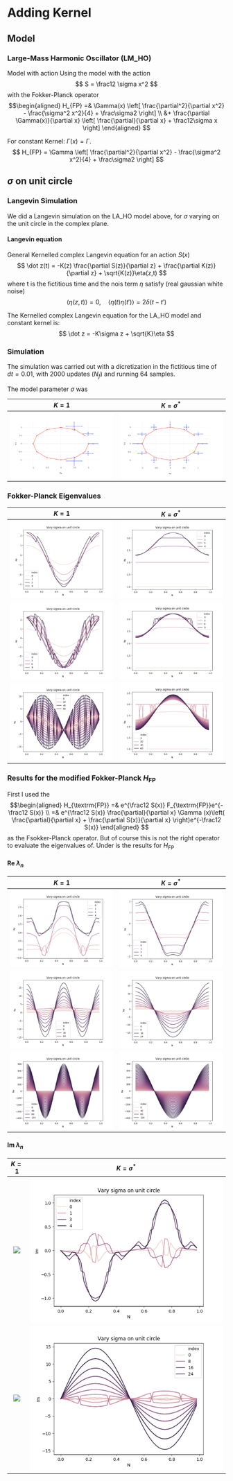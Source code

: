 # Adding Kernel

## Model

### Large-Mass Harmonic Oscillator (LM_HO)
Model with action
Using the model with the action
$$
    S = \frac12 \sigma x^2
$$
with the Fokker-Planck operator
$$\begin{aligned}
    H_{FP} =& \Gamma(x) \left[ \frac{\partial^2}{\partial x^2} - \frac{\sigma^2 x^2}{4}  + \frac\sigma2 \right] \\
    &+ \frac{\partial \Gamma(x)}{\partial x} \left[ \frac{\partial}{\partial x} + \frac12\sigma x \right]
  \end{aligned}
$$

For constant Kernel: $\Gamma(x) = \Gamma$.
$$
H_{FP} = \Gamma \left[ \frac{\partial^2}{\partial x^2} - \frac{\sigma^2 x^2}{4} + \frac\sigma2 \right] 
$$

## $\sigma$ on unit circle

### Langevin Simulation
We did a Langevin simulation on the LA_HO model above, for $\sigma$ varying on the unit circle in the complex plane. 

#### Langevin equation
General Kernelled complex Langevin equation for an action $S(x)$
$$
  \dot z(t) = -K(z) \frac{\partial S(z)}{\partial z} + \frac{\partial K(z)}{\partial z} + \sqrt{K(z)}\eta(z,t)
$$
where t is the fictitious time and the nois term $\eta$ satisfy (real gaussian white noise)
$$
  \langle \eta(z,t) \rangle = 0, \quad \langle \eta(t)\eta(t') \rangle = 2\delta(t-t')
$$

The Kernelled complex Langevin equation for the LA_HO model and constant kernel is:
$$
  \dot z = -K\sigma z + \sqrt{K}\eta
$$

### Simulation
The simulation was carried out with a dicretization in the fictitious time of $dt = 0.01$, with 2000 updates ($N_f$) and running 64 samples. 

The model parameter $\sigma$ was 

$K=1$           |  $K=\sigma^*$
:-------------------------:|:-------------------------:
![](../Figures/LM_HO/z2_langevin_K_1_LM_HO.png) |  ![](../Figures/LM_HO/z2_langevin_K_sig*_LM_HO.png)


### Fokker-Planck Eigenvalues


$K=1$           |  $K=\sigma^*$
:-------------------------:|:-------------------------:
![](../Figures/LM_HO/EVal_F_Re_sig_cos_isin_n_48_NEvals_5_N_250_K_1_on_-100-100.png) |  ![](../Figures/LM_HO/EVal_F_Re_sig_cos_isin_n_48_NEvals_5_N_250_K_sig*_on_-100-100.png)
![](../Figures/LM_HO/EVal_F_Re_sig_cos_isin_n_48_NEvals_10_N_250_K_1_on_-100-100.png) |  ![](../Figures/LM_HO/EVal_F_Re_sig_cos_isin_n_48_NEvals_10_N_250_K_sig*_on_-100-100.png)
![](../Figures/LM_HO/EVal_F_Re_sig_cos_isin_n_48_NEvals_50_N_250_K_1_on_-100-100.png) |  ![](../Figures/LM_HO/EVal_F_Re_sig_cos_isin_n_48_NEvals_50_N_250_K_sig*_on_-100-100.png)


### Results for the modified Fokker-Planck $H_{\textrm{FP}}$

First I used the 
$$\begin{aligned}
H_{\textrm{FP}} =& e^{\frac12 S(x)} F_{\textrm{FP}}e^{-\frac12 S(x)} \\
=& e^{\frac12 S(x)} \frac{\partial}{\partial x} \Gamma (x)\left( \frac{\partial}{\partial x} + \frac{\partial S(x)}{\partial x} \right)e^{-\frac12 S(x)}
\end{aligned}
$$ as the Fsokker-Planck operator. But of course this is not the right operator to evaluate the eigenvalues of. Under is the results for $H_{\textrm{FP}}$ 
#### Re $\lambda_n$

$K=1$           |  $K=\sigma^*$
:-------------------------:|:-------------------------:
![](../Figures/LM_HO/EVal_sig_cos_isin_n_48_NEvals_5_K_1_N_-250_on_-100-100.png) |  ![](../Figures/LM_HO/EVal_sig_cos_isin_n_48_NEvals_5_K_sig*_N_-250_on_-100-100.png)
![](../Figures/LM_HO/EVal_sig_cos_isin_n_48_NEvals_20_K_1_N_-250_on_-100-100.png) |  ![](../Figures/LM_HO/EVal_sig_cos_isin_n_48_NEvals_20_K_sig*_N_-250_on_-100-100.png)
![](../Figures/LM_HO/EVal_sig_cos_isin_n_48_NEvals_100_K_1_N_-250_on_-100-100.png) |  ![](../Figures/LM_HO/EVal_sig_cos_isin_n_48_NEvals_100_K_sig*_N_-250_on_-100-100.png)


#### Im $\lambda_n$

$K=1$           |  $K=\sigma^*$
:-------------------------:|:-------------------------:
![](../Figures/LM_HO/EVal_Im_sig_cos_isin_n_48_NEvals_5_K_1_N_-250_on_-100-100.png) |  ![](../Figures/LM_HO/EVal_Im_sig_cos_isin_n_48_NEvals_5_K_sig*_N_-250_on_-100-100.png)
![](../Figures/LM_HO/EVal_Im_sig_cos_isin_n_48_NEvals_20_K_1_N_-250_on_-100-100.png) |  ![](../Figures/LM_HO/EVal_Im_sig_cos_isin_n_48_NEvals_20_K_sig*_N_-250_on_-100-100.png)


